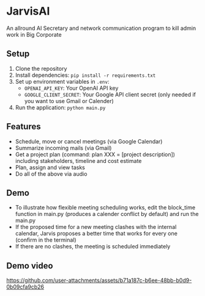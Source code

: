 # JarvisAI

An allround AI Secretary and network communication program to kill admin work in Big Corporate

## Setup

1. Clone the repository
2. Install dependencies: `pip install -r requirements.txt`
3. Set up environment variables in `.env`:
   - `OPENAI_API_KEY`: Your OpenAI API key
   - `GOOGLE_CLIENT_SECRET`: Your Google API client secret (only needed if you want to use Gmail or Calender)
4. Run the application: `python main.py`


## Features
- Schedule, move or cancel meetings (via Google Calendar)
- Summarize incoming mails (via Gmail)
- Get a project plan (command: plan XXX = [project description]) including stakeholders, timeline and cost estimate
- Plan, assign and view tasks 
- Do all of the above via audio

## Demo
- To illustrate how flexible meeting scheduling works, edit the block_time function in main.py (produces a calender conflict by default) and run the main.py
- If the proposed time for a new meeting clashes with the internal calendar, Jarvis proposes a better time that works for every one (confirm in the terminal)
- If there are no clashes, the meeting is scheduled immediately

## Demo video
https://github.com/user-attachments/assets/b71a187c-b6ee-48bb-b0d9-0b09cfa9cb26

